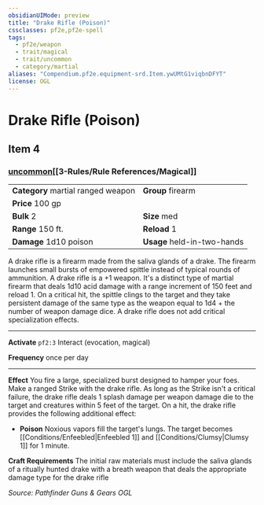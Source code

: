 ```yaml
---
obsidianUIMode: preview
title: "Drake Rifle (Poison)"
cssclasses: pf2e,pf2e-spell
tags:
  - pf2e/weapon
  - trait/magical
  - trait/uncommon
  - category/martial
aliases: "Compendium.pf2e.equipment-srd.Item.ywUMtG1viqbnDFYT"
license: OGL
---
```

# Drake Rifle (Poison)
## Item 4
### [uncommon](uncommon.md "Uncommon Rarity Trait")[[3-Rules/Rule References/Magical]]

|  |  |
| -- | -- |
| **Category** martial ranged weapon | **Group** firearm |
| **Price** 100 gp |  |
| **Bulk** 2 | **Size** med |
|**Range** 150 ft.| **Reload** 1|
| **Damage** 1d10 poison  | **Usage** held-in-two-hands |



A drake rifle is a firearm made from the saliva glands of a drake. The firearm launches small bursts of empowered spittle instead of typical rounds of ammunition. A drake rifle is a +1 weapon. It's a distinct type of martial firearm that deals 1d10 acid damage with a range increment of 150 feet and reload 1. On a critical hit, the spittle clings to the target and they take persistent damage of the same type as the weapon equal to 1d4 + the number of weapon damage dice. A drake rifle does not add critical specialization effects.

* * *

**Activate** `pf2:3` Interact (evocation, magical)

**Frequency** once per day

* * *

**Effect** You fire a large, specialized burst designed to hamper your foes. Make a ranged Strike with the drake rifle. As long as the Strike isn't a critical failure, the drake rifle deals 1 splash damage per weapon damage die to the target and creatures within 5 feet of the target. On a hit, the drake rifle provides the following additional effect:

*   **Poison** Noxious vapors fill the target's lungs. The target becomes [[Conditions/Enfeebled|Enfeebled 1]] and [[Conditions/Clumsy|Clumsy 1]] for 1 minute.

**Craft Requirements** The initial raw materials must include the saliva glands of a ritually hunted drake with a breath weapon that deals the appropriate damage type for the drake rifle

*Source: Pathfinder Guns & Gears*
*OGL*